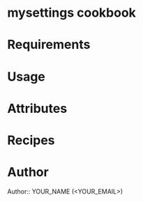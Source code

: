 # mysettings cookbook

# Requirements

# Usage

# Attributes

# Recipes

# Author

Author:: YOUR_NAME (<YOUR_EMAIL>)
